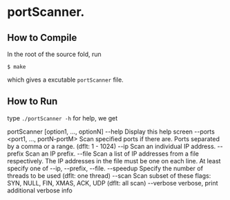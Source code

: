 
# portScanner. 

## How to Compile
In the root of the source fold, run

	$ make
which gives a excutable `portScanner` file.

## How to Run
type `./portScanner -h` for help, we get

portScanner [option1, ..., optionN]
--help        	 Display this help screen
--ports <port1, ..., portN-portM>                	 Scan specified ports if there are.
Ports separated by a comma or a range. (dflt: 1 - 1024)
--ip <IP address to scan>                	 Scan an individual IP address.
--prefix <IP prefix to scan>                	 Scan an IP prefix.
--file <file name containing IP addresses to scan>                	 Scan a list of IP addresses from a file respectively.
The IP addresses in the file must be one on each line.
At least specify one of --ip, --prefix, --file.
--speedup <parallel threads to use>                	 Specify the number of threads to be used (dflt: one thread)
--scan <one or more scans>                	 Scan subset of these flags: SYN, NULL, FIN, XMAS, ACK, UDP (dflt: all scan)
--verbose     	 verbose, print additional verbose info
